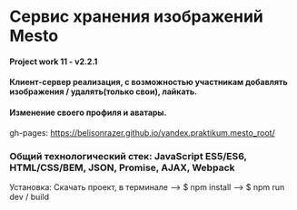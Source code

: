 # Сервис хранения изображений Mesto
#### Project work 11 - v2.2.1
#### Клиент-сервер реализация, с возможностью участникам добавлять изображения / удалять(только свои), лайкать.
#### Изменение своего профиля и аватары.
gh-pages: 
https://belisonrazer.github.io/yandex.praktikum.mesto_root/

### Общий технологический стек: JavaScript ES5/ES6, HTML/CSS/BEM, JSON, Promise, AJAX, Webpack

Установка:
Скачать проект, в терминале --> $ npm install --> $ npm run dev / build

